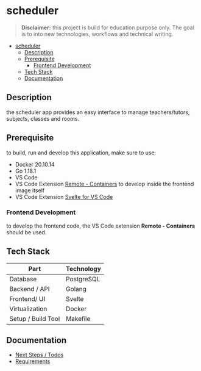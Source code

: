 # scheduler

> **Disclaimer:** this project is build for education purpose only.
> The goal is to into new technologies, workflows and technical writing.

- [scheduler](#scheduler)
  - [Description](#description)
  - [Prerequisite](#prerequisite)
    - [Frontend Development](#frontend-development)
  - [Tech Stack](#tech-stack)
  - [Documentation](#documentation)

## Description

the scheduler app provides an easy interface to manage teachers/tutors, subjects, classes and rooms.

## Prerequisite

to build, run and develop this application, make sure to use:

* Docker 20.10.14
* Go 1.18.1
* VS Code
* VS Code Extension [Remote - Containers](https://marketplace.visualstudio.com/items?itemName=ms-vscode-remote.remote-containers) to develop inside the frontend image itself
* VS Code Extension [Svelte for VS Code](https://marketplace.visualstudio.com/items?itemName=svelte.svelte-vscode)

### Frontend Development

to develop the frontend code, the VS Code extension **Remote - Containers** should be used.

## Tech Stack

| Part               | Technology |
| ------------------ | ---------- |
| Database           | PostgreSQL |
| Backend / API      | Golang     |
| Frontend/ UI       | Svelte     |
| Virtualization     | Docker     |
| Setup / Build Tool | Makefile   |

## Documentation

* [Next Steps / Todos](documentation/todo.md)
*  [Requirements](documentation/requirements.md)